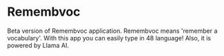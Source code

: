 # Remembvoc

 Beta version of Remembvoc application. Remembvoc means 'remember a vocabulary'. With this app you can easily type in 48 language! Also, it is powered by LIama AI.
